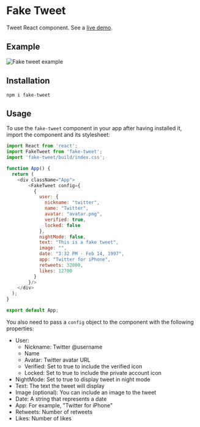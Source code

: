 # Fake Tweet
Tweet React component. See a [live demo](https://lluiscamino.github.io/fake-tweet/).

## Example
![Fake tweet example](https://github.com/lluiscamino/fake-tweet/blob/master/example.png?raw=true)

## Installation

```
npm i fake-tweet
```

## Usage

To use the `fake-tweet` component in your app after having installed it, import the component and its stylesheet:

```javascript
import React from 'react';
import FakeTweet from 'fake-tweet';
import 'fake-tweet/build/index.css';

function App() {
  return (
    <div className="App">
        <FakeTweet config={
          {
            user: {
              nickname: "twitter",
              name: "Twitter",
              avatar: "avatar.png",
              verified: true,
              locked: false
            },
            nightMode: false,
            text: "This is a fake tweet",
            image: "",
            date: "3:32 PM · Feb 14, 1997",
            app: "Twitter for iPhone",
            retweets: 32000,
            likes: 12700
          }
        }/>
    </div>
  );
}

export default App;
```

You also need to pass a `config` object to the component with the following properties:
* User:
    * Nickname: Twitter @username
    * Name
    * Avatar: Twitter avatar URL
    * Verified: Set to true to include the verified icon
    * Locked: Set to true to include the private account icon
* NightMode: Set to true to display tweet in night mode
* Text: The text the tweet will display
* Image (optional): You can include an image to the tweet
* Date: A string that represents a date
* App: For example, "Twitter for iPhone"
* Retweets: Number of retweets
* Likes: Number of likes
